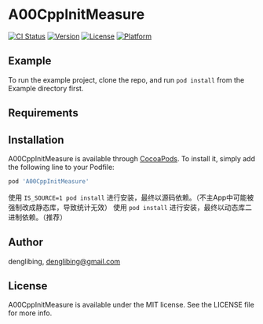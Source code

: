 # A00CppInitMeasure

[![CI Status](https://img.shields.io/travis/erduoniba/A00CppInitMeasure.svg?style=flat)](https://travis-ci.org/erduoniba/A00CppInitMeasure)
[![Version](https://img.shields.io/cocoapods/v/A00CppInitMeasure.svg?style=flat)](https://cocoapods.org/pods/A00CppInitMeasure)
[![License](https://img.shields.io/cocoapods/l/A00CppInitMeasure.svg?style=flat)](https://cocoapods.org/pods/A00CppInitMeasure)
[![Platform](https://img.shields.io/cocoapods/p/A00CppInitMeasure.svg?style=flat)](https://cocoapods.org/pods/A00CppInitMeasure)

## Example

To run the example project, clone the repo, and run `pod install` from the Example directory first.

## Requirements

## Installation

A00CppInitMeasure is available through [CocoaPods](https://cocoapods.org). To install
it, simply add the following line to your Podfile:

```ruby
pod 'A00CppInitMeasure'
```

使用 `IS_SOURCE=1 pod install` 进行安装，最终以源码依赖。（不主App中可能被强制改成静态库，导致统计无效）
使用 `pod install` 进行安装，最终以动态库二进制依赖。（推荐）

## Author

denglibing, denglibing@gmail.com

## License

A00CppInitMeasure is available under the MIT license. See the LICENSE file for more info.
